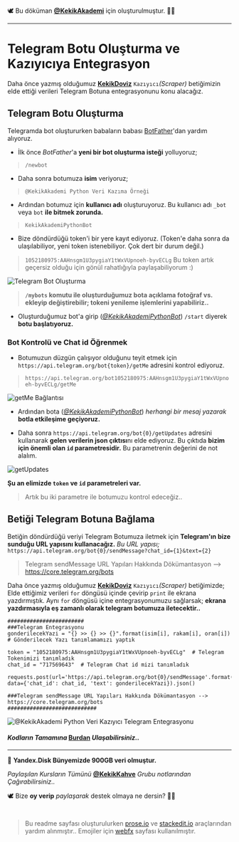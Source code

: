 🕊 Bu döküman [**@KekikAkademi**](https://t.me/KekikAkademi "Telegram: @KekikAkademi") için oluşturulmuştur. ✌🏼
________________________________
# Telegram Botu Oluşturma ve Kazıyıcıya Entegrasyon
Daha önce yazmış olduğumuz [**KekikDoviz**](https://github.com/KekikAkademi/KekikPython/tree/master/8-KekikDoviz) `Kazıyıcı`*(Scraper)* betiğimizin elde ettiği verileri Telegram Botuna entegrasyonunu konu alacağız.

## Telegram Botu Oluşturma
Telegramda bot oluştururken babaların babası [BotFather](https://t.me/BotFather)'dan yardım alıyoruz.

- İlk önce *BotFather*'a **yeni bir bot oluşturma isteği** yolluyoruz;
>`/newbot`
- Daha sonra botumuza **isim** veriyoruz;
>`@KekikAkademi Python Veri Kazıma Örneği`
- Ardından botumuz için **kullanıcı adı** oluşturuyoruz. Bu kullanıcı adı `_bot` veya `bot` **ile bitmek zorunda.**
>`KekikAkademiPythonBot`
- Bize döndürdüğü token'i bir yere kayıt ediyoruz. (Token'e daha sonra da ulaşılabiliyor, yeni token istenebiliyor. Çok dert bir durum değil.)
>`1052180975:AAHnsgm1U3pygiaY1tWxVUpnoeh-byvECLg`
>Bu token artık geçersiz olduğu için gönül rahatlığıyla paylaşabiliyorum :)

![Telegram Bot Oluşturma](https://raw.githubusercontent.com/KekikAkademi/KekikPython/master/11-KekikTelegram/images/Telegram-Bot-Olusturma.png)

> **`/mybots` komutu ile oluşturduğumuz bota açıklama fotoğraf vs. ekleyip değiştirebilir; tokeni yenileme işlemlerini yapabiliriz..**

- Oluşturduğumuz bot'a girip (*[@KekikAkademiPythonBot](https://t.me/KekikAkademiPythonBot)*)  `/start` diyerek **botu başlatıyoruz.**

### Bot Kontrolü ve Chat id Öğrenmek
- Botumuzun düzgün çalışıyor olduğunu teyit etmek için `https://api.telegram.org/bot{token}/getMe` adresini kontrol ediyoruz.

>`https://api.telegram.org/bot1052180975:AAHnsgm1U3pygiaY1tWxVUpnoeh-byvECLg/getMe`

![getMe Bağlantısı](https://raw.githubusercontent.com/KekikAkademi/KekikPython/master/11-KekikTelegram/images/getMe.png)

- Ardından bota (*[@KekikAkademiPythonBot](https://t.me/KekikAkademiPythonBot)*) *herhangi bir mesaj yazarak* **botla etkileşime geçiyoruz.**

- Daha sonra `https://api.telegram.org/bot{0}/getUpdates` adresini kullanarak **gelen verilerin json çıktısı**nı elde ediyoruz.  Bu çıktıda **bizim için önemli olan `id` parametresidir.** Bu parametrenin değerini de not alalım.

![getUpdates](https://raw.githubusercontent.com/KekikAkademi/KekikPython/master/11-KekikTelegram/images/getUpdates.png)

**Şu an elimizde `token` ve `id` parametreleri var.** 
> Artık bu iki parametre ile botumuzu kontrol edeceğiz..

## Betiği Telegram Botuna Bağlama
Betiğin döndürdüğü veriyi Telegram Botumuza iletmek için **Telegram'ın bize sunduğu URL yapısını kullanacağız.**
*Bu URL yapısı;*
`https://api.telegram.org/bot{0}/sendMessage?chat_id={1}&text={2}`
> Telegram sendMessage URL Yapıları Hakkında Dökümantasyon --> https://core.telegram.org/bots

Daha önce yazmış olduğumuz [**KekikDoviz**](https://github.com/KekikAkademi/KekikPython/tree/master/8-KekikDoviz) `Kazıyıcı`*(Scraper)* betiğimizde;
Elde ettiğimiz verileri `for` döngüsü içinde çevirip `print` ile ekrana yazdırmıştık.
Aynı `for` döngüsü içine entegrasyonumuzu sağlarsak; **ekrana yazdırmasıyla eş zamanlı olarak telegram botumuza iletecektir..** 

	########################
	###Telegram Entegrasyonu
	gonderilecekYazi = "{} >> {} >> {}".format(isim[i], rakam[i], oran[i]) # Gönderilecek Yazı tanımlamamızı yaptık
	
	token = "1052180975:AAHnsgm1U3pygiaY1tWxVUpnoeh-byvECLg"  # Telegram Tokenimizi tanımladık
	chat_id = "717569643"  # Telegram Chat id mizi tanımladık

	requests.post(url='https://api.telegram.org/bot{0}/sendMessage'.format(token), data={'chat_id': chat_id, 'text': gonderilecekYazi}).json()

	###Telegram sendMessage URL Yapıları Hakkında Dökümantasyon --> https://core.telegram.org/bots
	############################

![@KekikAkademi Python Veri Kazıyıcı Telegram Entegrasyonu](https://raw.githubusercontent.com/KekikAkademi/KekikPython/master/11-KekikTelegram/images/Sonu%C3%A7.png)

#### _Kodların Tamamına_ [**Burdan**](https://github.com/KekikAkademi/KekikPython/blob/master/11-KekikTelegram/KekikTelegram.py "KekikTelegram.py") _Ulaşabilirsiniz.._
________________________________
📃 **Yandex.Disk Bünyemizde 900GB veri olmuştur.**

_Paylaşılan Kursların Tümünü_ [**@KekikKahve**](https://t.me/KekikKahve) _Grubu notlarından Çağırabilirsiniz.._

🕊️ Bize **oy verip** _paylaşarak_ destek olmaya ne dersin? ✌🏼
#
> Bu readme sayfası oluşturulurken [prose.io](http://prose.io/ "prose.io") ve [stackedit.io](https://stackedit.io/app "stackedit.io") araçlarından yardım alınmıştır..
> Emojiler için [webfx](https://www.webfx.com/tools/emoji-cheat-sheet/ "Emoji Cheat Sheet") sayfası kullanılmıştır.
